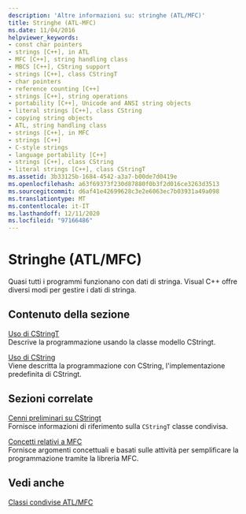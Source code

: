 ```yaml
---
description: 'Altre informazioni su: stringhe (ATL/MFC)'
title: Stringhe (ATL-MFC)
ms.date: 11/04/2016
helpviewer_keywords:
- const char pointers
- strings [C++], in ATL
- MFC [C++], string handling class
- MBCS [C++], CString support
- strings [C++], class CStringT
- char pointers
- reference counting [C++]
- strings [C++], string operations
- portability [C++], Unicode and ANSI string objects
- literal strings [C++], class CString
- copying string objects
- ATL, string handling class
- strings [C++], in MFC
- strings [C++]
- C-style strings
- language portability [C++]
- strings [C++], class CString
- literal strings [C++], class CStringT
ms.assetid: 3b33125b-1684-4542-a3a7-b00de7d0419e
ms.openlocfilehash: a63f69373f230d87880f0b3f2d016ce3263d3513
ms.sourcegitcommit: d6af41e42699628c3e2e6063ec7b03931a49a098
ms.translationtype: MT
ms.contentlocale: it-IT
ms.lasthandoff: 12/11/2020
ms.locfileid: "97166486"
---
```

# <a name="strings-atlmfc"></a>Stringhe (ATL/MFC)

Quasi tutti i programmi funzionano con dati di stringa. Visual C++ offre diversi modi per gestire i dati di stringa.

## <a name="in-this-section"></a>Contenuto della sezione

[Uso di CStringT](../atl-mfc-shared/using-cstringt.md)<br/>
Descrive la programmazione usando la classe modello CStringt.

[Uso di CString](../atl-mfc-shared/using-cstring.md)<br/>
Viene descritta la programmazione con CString, l'implementazione predefinita di CStringt.

## <a name="related-sections"></a>Sezioni correlate

[Cenni preliminari su CStringt](../atl-mfc-shared/reference/cstringt-class.md)<br/>
Fornisce informazioni di riferimento sulla `CStringT` classe condivisa.

[Concetti relativi a MFC](../mfc/mfc-concepts.md)<br/>
Fornisce argomenti concettuali e basati sulle attività per semplificare la programmazione tramite la libreria MFC.

## <a name="see-also"></a>Vedi anche

[Classi condivise ATL/MFC](../atl-mfc-shared/atl-mfc-shared-classes.md)
